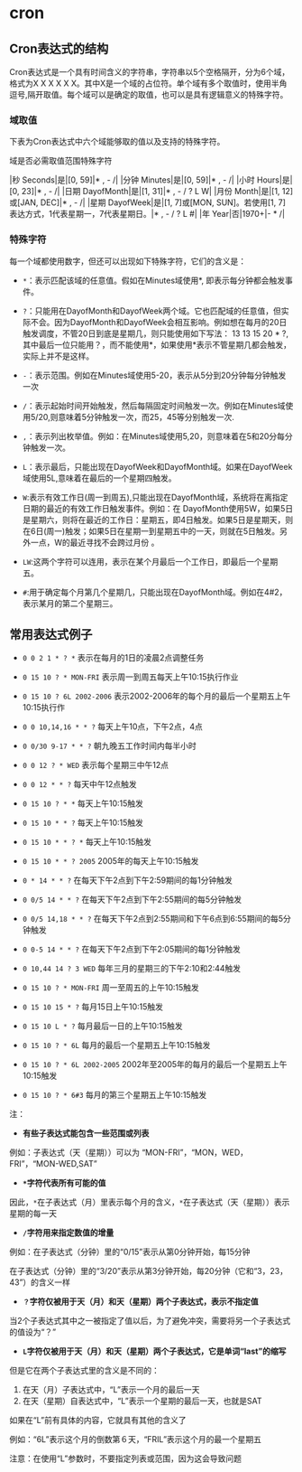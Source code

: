 # cron

##  Cron表达式的结构

Cron表达式是一个具有时间含义的字符串，字符串以5个空格隔开，分为6个域，格式为X X X X X X。其中X是一个域的占位符。单个域有多个取值时，使用半角逗号,隔开取值。每个域可以是确定的取值，也可以是具有逻辑意义的特殊字符。

###  域取值

下表为Cron表达式中六个域能够取的值以及支持的特殊字符。

域是否必需取值范围特殊字符

|秒 Seconds|是|[0, 59]|* , - /|
|分钟 Minutes|是|[0, 59]|* , - /|
|小时 Hours|是|[0, 23]|* , - /|
|日期 DayofMonth|是|[1, 31]|* , - / ? L W|
|月份 Month|是|[1, 12]或[JAN, DEC]|* , - /|
|星期 DayofWeek|是|[1, 7]或[MON, SUN]。若使用[1, 7]表达方式，1代表星期一，7代表星期日。|* , - / ? L #|
|年 Year|否|1970+|- * /|

###  特殊字符

每一个域都使用数字，但还可以出现如下特殊字符，它们的含义是：

- `*`：表示匹配该域的任意值。假如在Minutes域使用*, 即表示每分钟都会触发事件。
    
- `?`：只能用在DayofMonth和DayofWeek两个域。它也匹配域的任意值，但实际不会。因为DayofMonth和DayofWeek会相互影响。例如想在每月的20日触发调度，不管20日到底是星期几，则只能使用如下写法： 13 13 15 20 * ?, 其中最后一位只能用？，而不能使用*，如果使用*表示不管星期几都会触发，实际上并不是这样。
    
- `-`：表示范围。例如在Minutes域使用5-20，表示从5分到20分钟每分钟触发一次
    
- `/`：表示起始时间开始触发，然后每隔固定时间触发一次。例如在Minutes域使用5/20,则意味着5分钟触发一次，而25，45等分别触发一次.
    
- `,`：表示列出枚举值。例如：在Minutes域使用5,20，则意味着在5和20分每分钟触发一次。
    
- `L`：表示最后，只能出现在DayofWeek和DayofMonth域。如果在DayofWeek域使用5L,意味着在最后的一个星期四触发。
    
- `W`:表示有效工作日(周一到周五),只能出现在DayofMonth域，系统将在离指定日期的最近的有效工作日触发事件。例如：在 DayofMonth使用5W，如果5日是星期六，则将在最近的工作日：星期五，即4日触发。如果5日是星期天，则在6日(周一)触发；如果5日在星期一到星期五中的一天，则就在5日触发。另外一点，W的最近寻找不会跨过月份 。
    
- `LW`:这两个字符可以连用，表示在某个月最后一个工作日，即最后一个星期五。
    
- `#`:用于确定每个月第几个星期几，只能出现在DayofMonth域。例如在4#2，表示某月的第二个星期三。
    

##  常用表达式例子

- `0 0 2 1 * ? *` 表示在每月的1日的凌晨2点调整任务
    
- `0 15 10 ? * MON-FRI` 表示周一到周五每天上午10:15执行作业
    
- `0 15 10 ? 6L 2002-2006` 表示2002-2006年的每个月的最后一个星期五上午10:15执行作
    
- `0 0 10,14,16 * * ?` 每天上午10点，下午2点，4点
    
- `0 0/30 9-17 * * ?` 朝九晚五工作时间内每半小时
    
- `0 0 12 ? * WED` 表示每个星期三中午12点
    
- `0 0 12 * * ?` 每天中午12点触发
    
- `0 15 10 ? * *` 每天上午10:15触发
    
- `0 15 10 * * ?` 每天上午10:15触发
    
- `0 15 10 * * ? *` 每天上午10:15触发
    
- `0 15 10 * * ? 2005` 2005年的每天上午10:15触发
    
- `0 * 14 * * ?` 在每天下午2点到下午2:59期间的每1分钟触发
    
- `0 0/5 14 * * ?` 在每天下午2点到下午2:55期间的每5分钟触发
    
- `0 0/5 14,18 * * ?` 在每天下午2点到2:55期间和下午6点到6:55期间的每5分钟触发
    
- `0 0-5 14 * * ?` 在每天下午2点到下午2:05期间的每1分钟触发
    
- `0 10,44 14 ? 3 WED` 每年三月的星期三的下午2:10和2:44触发
    
- `0 15 10 ? * MON-FRI` 周一至周五的上午10:15触发
    
- `0 15 10 15 * ?` 每月15日上午10:15触发
    
- `0 15 10 L * ?` 每月最后一日的上午10:15触发
    
- `0 15 10 ? * 6L` 每月的最后一个星期五上午10:15触发
    
- `0 15 10 ? * 6L 2002-2005` 2002年至2005年的每月的最后一个星期五上午10:15触发
    
- `0 15 10 ? * 6#3` 每月的第三个星期五上午10:15触发
    

注：

- **有些子表达式能包含一些范围或列表**

例如：子表达式（天（星期））可以为 “MON-FRI”，“MON，WED，FRI”，“MON-WED,SAT”

- **`*`字符代表所有可能的值**

因此，`*`在子表达式（月）里表示每个月的含义，`*`在子表达式（天（星期））表示星期的每一天

- **`/`字符用来指定数值的增量**

例如：在子表达式（分钟）里的“0/15”表示从第0分钟开始，每15分钟

在子表达式（分钟）里的“3/20”表示从第3分钟开始，每20分钟（它和“3，23，43”）的含义一样

- **`？`字符仅被用于天（月）和天（星期）两个子表达式，表示不指定值**

当2个子表达式其中之一被指定了值以后，为了避免冲突，需要将另一个子表达式的值设为“？”

- **`L`字符仅被用于天（月）和天（星期）两个子表达式，它是单词“last”的缩写**

但是它在两个子表达式里的含义是不同的：

1. 在天（月）子表达式中，“L”表示一个月的最后一天
2. 在天（星期）自表达式中，“L”表示一个星期的最后一天，也就是SAT

如果在“L”前有具体的内容，它就具有其他的含义了

例如：“6L”表示这个月的倒数第６天，“FRIL”表示这个月的最一个星期五

注意：在使用“L”参数时，不要指定列表或范围，因为这会导致问题